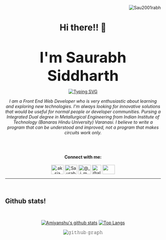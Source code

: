 <p align="right"> <img src="https://komarev.com/ghpvc/?username=Sau2001rabh" alt="Sau2001rabh" /> </p>
<h1 align="center">Hi there!!  👋</h1>
<br>
<p align="center"><b><font size="7">I'm Saurabh Siddharth </font></b></p>
<div align="center">
  
  [![Typing SVG](https://readme-typing-svg.herokuapp.com?font=Architects+Daughter&centre=true&size=30&color=%23111791&lines=An+Engineering+Student;Studying+At+IIT(BHU)+Varanasi;A+Front-End+Web+Developer;Currently+Learning+CP;Loves+Traveling+and+Exploring)](https://git.io/typing-svg)
  
  </div>

<p align="center"><i>I am a Front End Web Developer who is very enthusiastic about learning and exploring new technologies. I'm always looking for innovative solutions that would be useful for normal people or developer communities. Pursing a Integrated Dual degree in Metallurgical Engineering from Indian Institute of Technology (Banaras Hindu University) Varanasi. I believe to write a program that can be understood and improved, not a program that makes circuits work only.</i></p>
<br>
<br>

<p align="center">
  <b>Connect with me:</b>
  <br>
  <br>
<a href="https://www.linkedin.com/in/saurabh-siddharth-72ab9a203/" target="blank"><img align="center" src="https://cdn.jsdelivr.net/npm/simple-icons@3.0.1/icons/linkedin.svg" alt="aksia" height="30" width="40" /></a>
<a href="https://www.facebook.com/saurabh.siddharth.5205" target="blank"><img align="center" src="https://cdn.jsdelivr.net/npm/simple-icons@3.0.1/icons/facebook.svg" alt="Saurabh Siddharth" height="30" width="40" /></a>
<a href="https://www.instagram.com/_i_m_sid___/"><img align="center" src="https://cdn.freebiesupply.com/images/large/2x/instagram-icon-white-on-black-circle.png" alt="@_i_m_sid___" height="30" width="40" /></a>
<a href="https://twitter.com/sid__talk" target="blank"><img align="center" src="https://cdn-icons-png.flaticon.com/512/121/121503.png" alt="@alhad_balak" height="30" width="30" /></a>
<a href = "mailto: saurabh.siddharth.met19@iitbhu.ac.in"><img align="center" src="https://simpleicons.org/icons/gmail.svg" height="30" width="40" /></a>
</p>
<hr>
<br>
<h2> Github stats!</h2>
<br>
<div align="center">
  
  [![Amiyanshu's github stats](https://github-readme-stats.vercel.app/api?username=Sau2001rabh&show_icons=true&theme=merko)](https://github.com/Sau2001rabh/github-readme-stats) [![Top Langs](https://github-readme-stats.vercel.app/api/top-langs/?username=Sau2001rabh&layout=compact&theme=merko)](https://github.com/Sau2001rabh/github-readme-stats)
  
  
  </p>

![𝚐𝚒𝚝𝚑𝚞𝚋 𝚐𝚛𝚊𝚙𝚑](https://activity-graph.herokuapp.com/graph?username=Sau2001rabh&theme=github-light&hide_border=true&area=true)

<!-- <p align="center"><img src="https://github-readme-stats.vercel.app/api?username=Sau2001rabh&theme=gruvbox" alt="Sau2001rabh"  /></p>
</div>
<br>
<hr>
<br>
